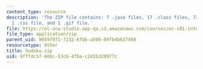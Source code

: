 ```yaml
---
content_type: resource
description: 'The ZIP file contains: 7 .java files, 17 .class files, 72 .html files,
  1 .css file, and 1 .gif file.'
file: https://ol-ocw-studio-app-qa.s3.amazonaws.com/courses/ec-s01-internet-technology-in-local-and-global-communities-spring-2005-summer-2005/9fffdc5f66bc53c64fbac2d1b320977c_Sudoku.zip
file_type: application/zip
parent_uid: 90597971-7232-6fbb-a506-09fb4b637498
resourcetype: Other
title: Sudoku.zip
uid: 9fffdc5f-66bc-53c6-4fba-c2d1b320977c
---
```

